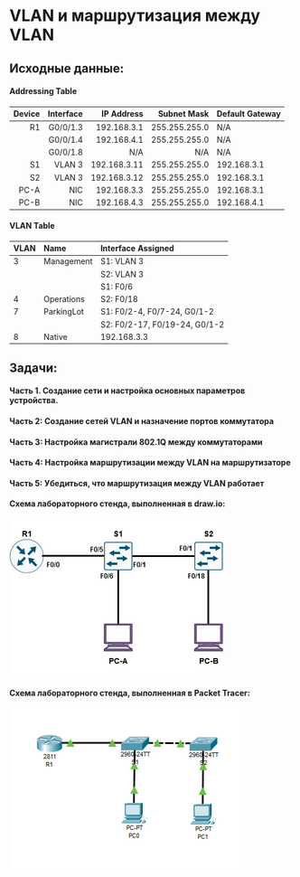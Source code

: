 # VLAN и маршрутизация между VLAN
    
## Исходные данные:

#### Addressing Table

| Device  | Interface          |IP Address   |Subnet Mask  |Default Gateway|
| -------:|------------------:| -------------:| -----------:| :-------------|
| R1      | G0/0/1.3           | 192.168.3.1  |255.255.255.0| N/A           |
|         | G0/0/1.4           | 192.168.4.1  |255.255.255.0| N/A           |
|         | G0/0/1.8           | N/A          |N/A          | N/A           |
| S1      | VLAN 3             | 192.168.3.11 |255.255.255.0| 192.168.3.1   |
| S2      | VLAN 3             | 192.168.3.12 |255.255.255.0| 192.168.3.1   |
| PC-A    | NIC                | 192.168.3.3  |255.255.255.0| 192.168.3.1   |
| PC-B    | NIC                | 192.168.4.3  |255.255.255.0| 192.168.4.1   |

#### VLAN Table

| VLAN    | Name             |Interface Assigned   
| :-------|:-----------------| :-----------| 
| 3       | Management       | S1: VLAN 3  |
|         |                  | S2: VLAN 3  |
|         |                  | S1: F0/6    |
| 4       | Operations       | S2: F0/18   |
| 7       | ParkingLot       | S1: F0/2-4, F0/7-24, G0/1-2   |
|         |                  | S2: F0/2-17, F0/19-24, G0/1-2 |
| 8       | Native           | 192.168.3.3  |

## Задачи:

#### Часть 1. Создание сети и настройка основных параметров устройства.
#### Часть 2: Создание сетей VLAN и назначение портов коммутатора
#### Часть 3: Настройка магистрали 802.1Q между коммутаторами
#### Часть 4: Настройка маршрутизации между VLAN на маршрутизаторе
#### Часть 5: Убедиться, что маршрутизация между VLAN работает

#### Cхема лабораторного стенда, выполненная в draw.io:

![Image alt](https://github.com/Misha-cook/otus-networks/blob/main/labs/lab01/%D0%A1%D1%85%D0%B5%D0%BC%D0%B0.png)

#### Cхема лабораторного стенда, выполненная в Packet Tracer:

![Image alt](https://github.com/Misha-cook/otus-networks/blob/main/labs/lab01/%D0%A1%D1%85%D0%B5%D0%BC%D0%B0%20Packet%20Tracer.png)

